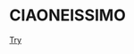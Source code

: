 <body>
    <h1>CIAONEISSIMO</h1>
    <a href="https://pascaseba.github.io/PascaSebaP.github.io/netflix.html">Try</a>
</body>

</html>
